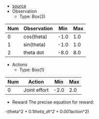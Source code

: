* [source](https://github.com/openai/gym/wiki/Pendulum-v0)
* Observation
    * Type: Box(3)

Num | Observation | Min | Max
---------|----------|---------|----
0 | cos(theta) | -1.0 | 1.0
1 | sin(theta) | -1.0 | 1.0
2 | theta dot | -8.0 | 8.0
 
* Actions
    * Type: Box(1)

Num | Action | Min |Max
---------|----------|---------|----
0|Joint effort|-2.0|2.0

* Reward
The precise equation for reward:

-(theta^2 + 0.1*theta_dt^2 + 0.001*action^2)